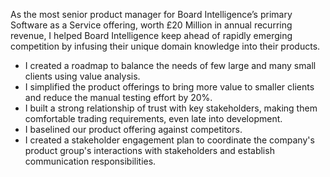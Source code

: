 As the most senior product manager for Board Intelligence’s primary Software as a Service offering, worth £20 Million in annual recurring revenue, I helped Board Intelligence keep ahead of rapidly emerging competition by infusing their unique domain knowledge into their products.
-	I created a roadmap to balance the needs of few large and many small clients using value analysis.
-	I simplified the product offerings to bring more value to smaller clients and reduce the manual testing effort by 20%.
-	I built a strong relationship of trust with key stakeholders, making them comfortable trading requirements, even late into development.
- I baselined our product offering against competitors.
- I created a stakeholder engagement plan to coordinate the company's product group's interactions with stakeholders and establish communication responsibilities.